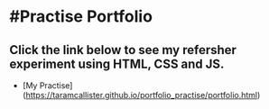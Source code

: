 #Practise Portfolio
======================================

Click the link below to see my refersher experiment using HTML, CSS and JS.
-----------------------------

- [My Practise] (https://taramcallister.github.io/portfolio_practise/portfolio.html)
